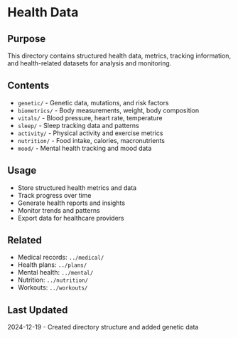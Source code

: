 # Health Data

## Purpose
This directory contains structured health data, metrics, tracking information, and health-related datasets for analysis and monitoring.

## Contents
- `genetic/` - Genetic data, mutations, and risk factors
- `biometrics/` - Body measurements, weight, body composition
- `vitals/` - Blood pressure, heart rate, temperature
- `sleep/` - Sleep tracking data and patterns
- `activity/` - Physical activity and exercise metrics
- `nutrition/` - Food intake, calories, macronutrients
- `mood/` - Mental health tracking and mood data

## Usage
- Store structured health metrics and data
- Track progress over time
- Generate health reports and insights
- Monitor trends and patterns
- Export data for healthcare providers

## Related
- Medical records: `../medical/`
- Health plans: `../plans/`
- Mental health: `../mental/`
- Nutrition: `../nutrition/`
- Workouts: `../workouts/`

## Last Updated
2024-12-19 - Created directory structure and added genetic data
